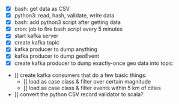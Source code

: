- [x] bash: get data as CSV
- [x] python3: read, hash, validate, write data
- [x] bash: add python3 script after getting data
- [x] cron: job to fire bash script every 5 minutes
- [x] start kafka server
- [x] create kafka topic
- [x] kafka producer to dump anything
- [x] kafka producer to dump geoEvent
- [x] create kafka producer to dump exactly-once geo data into topic
- [] create kafka consumers that do a few basic things:
  - [] load as case class & filter over certain magnitude
  - [] load as case class & filter events within 5 km of cities
- [] convert the python CSV record validator to scala?